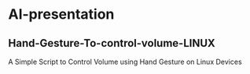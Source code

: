 # AI-presentation
## Hand-Gesture-To-control-volume-LINUX
A Simple Script to Control Volume using Hand Gesture on Linux Devices
